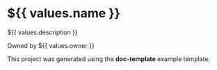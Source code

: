 # ${{ values.name }}

${{ values.description }}

Owned by ${{ values.owner }}

This project was generated using the **doc-template** example template.
